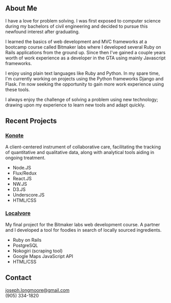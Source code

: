 ## About Me

I have a love for problem solving. I was first exposed to computer science during my bachelors of civil engineering and decided to pursue this newfound interest after graduating. 

I learned the basics of web development and MVC frameworks at a bootcamp course called Bitmaker labs where I developed several Ruby on Rails applications from the ground up. Since then I've gained a couple years worth of work experience as a developer in the GTA using mainly Javascript frameworks.

I enjoy using plain text languages like Ruby and Python. In my spare time, I'm currently working on projects using the Python frameworks Django and Flask. I'm now seeking the opportunity to gain more work experience using these tools.

I always enjoy the challenge of solving a problem using new technology; drawing upon my experience to learn new tools and adapt quickly.

## Recent Projects
### [Konote](http://konote.ca)
A client-centered instrument of collaborative care, facilitating the tracking of quantitative and qualitative data, along with analytical tools aiding in ongoing treatment.
- Node.JS
- Flux/Redux
- React.JS
- NW.JS
- D3.JS
- Underscore.JS
- HTML/CSS

### [Localvore](http://localvore.herokuapp.com)
My final project for the Bitmaker labs web development course. A partner and I developed a tool for foodies in search of locally sourced ingredients.
- Ruby on Rails
- PostgreSQL
- Nokogiri (scraping tool)
- Google Maps JavaScript API
- HTML/CSS

## Contact

joseph.longmoore@gmail.com  
(905) 334-1820
